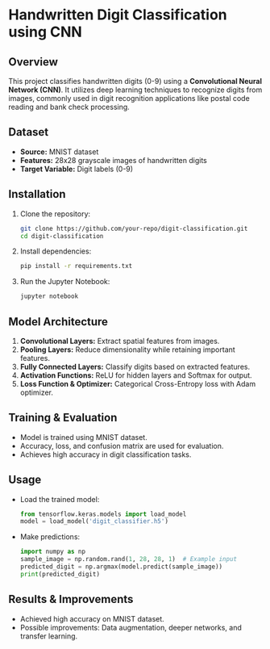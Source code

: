 # Handwritten Digit Classification using CNN

## Overview
This project classifies handwritten digits (0-9) using a **Convolutional Neural Network (CNN)**. It utilizes deep learning techniques to recognize digits from images, commonly used in digit recognition applications like postal code reading and bank check processing.

## Dataset
- **Source:** MNIST dataset
- **Features:** 28x28 grayscale images of handwritten digits
- **Target Variable:** Digit labels (0-9)

## Installation
1. Clone the repository:
   ```bash
   git clone https://github.com/your-repo/digit-classification.git
   cd digit-classification
   ```
2. Install dependencies:
   ```bash
   pip install -r requirements.txt
   ```
3. Run the Jupyter Notebook:
   ```bash
   jupyter notebook
   ```

## Model Architecture
1. **Convolutional Layers:** Extract spatial features from images.
2. **Pooling Layers:** Reduce dimensionality while retaining important features.
3. **Fully Connected Layers:** Classify digits based on extracted features.
4. **Activation Functions:** ReLU for hidden layers and Softmax for output.
5. **Loss Function & Optimizer:** Categorical Cross-Entropy loss with Adam optimizer.

## Training & Evaluation
- Model is trained using MNIST dataset.
- Accuracy, loss, and confusion matrix are used for evaluation.
- Achieves high accuracy in digit classification tasks.

## Usage
- Load the trained model:
  ```python
  from tensorflow.keras.models import load_model
  model = load_model('digit_classifier.h5')
  ```
- Make predictions:
  ```python
  import numpy as np
  sample_image = np.random.rand(1, 28, 28, 1)  # Example input
  predicted_digit = np.argmax(model.predict(sample_image))
  print(predicted_digit)
  ```

## Results & Improvements
- Achieved high accuracy on MNIST dataset.
- Possible improvements: Data augmentation, deeper networks, and transfer learning.
